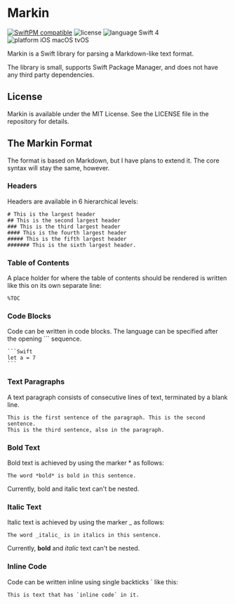 # Markin

[![SwiftPM compatible](https://img.shields.io/badge/SwiftPM-compatible-4BC51D.svg?style=flat)](https://swift.org/package-manager/) ![license](https://img.shields.io/badge/license-MIT-blue.svg) ![language Swift 4](https://img.shields.io/badge/language-Swift%204-orange.svg) ![platform iOS macOS tvOS](https://img.shields.io/badge/platform-iOS%20%7C%20tvOS%20%7C%20macOS-lightgrey.svg)

Markin is a Swift library for parsing a Markdown-like text format.

The library is small, supports Swift Package Manager, and does not have any third party dependencies.

## License

Markin is available under the MIT License. See the LICENSE file in the repository for details.

## The Markin Format

The format is based on Markdown, but I have plans to extend it. The core syntax will stay the same, however.

### Headers

Headers are available in 6 hierarchical levels:

```
# This is the largest header
## This is the second largest header
### This is the third largest header
#### This is the fourth largest header
##### This is the fifth largest header
####### This is the sixth largest header.
```

### Table of Contents

A place holder for where the table of contents should be rendered is written like this on its own separate line:

```
%TOC
```

### Code Blocks

Code can be written in code blocks. The language can be specified after the opening ``` sequence.

<pre><code>```Swift
let a = 7
```</code></pre>

### Text Paragraphs

A text paragraph consists of consecutive lines of text, terminated by a blank line.

```
This is the first sentence of the paragraph. This is the second sentence.
This is the third sentence, also in the paragraph.
```

### Bold Text

Bold text is achieved by using the marker \* as follows:

```
The word *bold* is bold in this sentence.
```

Currently, bold and italic text can't be nested.

### Italic Text

Italic text is achieved by using the marker \_ as follows:

```
The word _italic_ is in italics in this sentence.
```

Currently, **bold** and _italic_ text can't be nested.

### Inline Code

Code can be written inline using single backticks \` like this:

```
This is text that has `inline code` in it.
```
